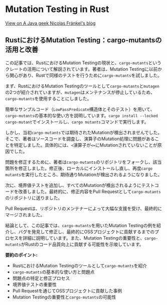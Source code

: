 # Mutation Testing in Rust

[View on A Java geek Nicolas Fränkel's blog](https://blog.frankel.ch/mutation-testing-rust/)

## RustにおけるMutation Testing：cargo-mutantsの活用と改善

この記事では、RustにおけるMutation Testingの現状と、`cargo-mutants`というクレートの活用について解説されています。著者は、Mutation Testingに以前から関心があり、Rustで同様のテストを行うために`cargo-mutants`を試しました。

まず、RustにおけるMutation Testingのツールとして`cargo-mutants`と`mutagen`の2つが紹介されていますが、`mutagen`はメンテナンスが停止しているため、`cargo-mutants`を使用することにしました。

簡単なサンプルコード（`LowPassPredicate`構造体とそのテスト）を用いて、`cargo-mutants`の基本的な使い方を説明しています。`cargo install --locked cargo-mutant`でインストールし、`cargo mutants`コマンドで実行します。

しかし、当初`cargo-mutants`では期待されたMutationが検出されませんでした。そこで、著者はソースコードを調査し、演算子のMutation処理に問題があることを特定しました。具体的には、`<`演算子が`<=`にMutationされていないことが原因でした。

問題を修正するために、著者は`cargo-mutants`のリポジトリをフォークし、該当箇所を修正しました。修正後、ローカルにインストールし直し、再度`cargo mutants`を実行したところ、期待通りMutationが検出されるようになりました。

次に、境界値テストを追加し、すべてのMutationが検出されるようにテストコードを改善しました。最終的に、修正内容をPull Requestとして`cargo-mutants`のリポジトリに送りました。

Pull Requestは、リポジトリのメンテナーによって大幅な支援を受け、最終的にマージされました。

結論として、この記事では、`cargo-mutants`を用いたMutation Testingの例を紹介し、バグを発見して修正し、最終的にOSSプロジェクトに貢献するまでのプロセスを詳細に説明しています。また、Mutation Testingの重要性と、`cargo-mutants`がRustのコード品質向上に貢献する可能性を示唆しています。

**要約のポイント:**

*   RustにおけるMutation Testingのツールとして`cargo-mutants`を紹介
*   `cargo-mutants`の基本的な使い方と問題点
*   問題点の特定と修正プロセス
*   境界値テストの重要性
*   Pull Requestを通じてOSSプロジェクトに貢献した事例
*   Mutation Testingの重要性と`cargo-mutants`の可能性

